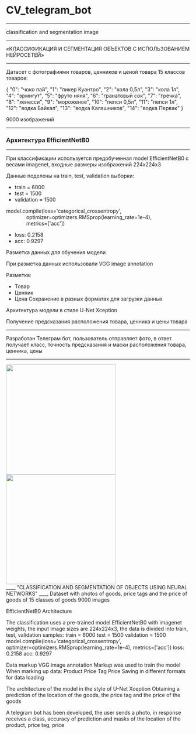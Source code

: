 # CV_telegram_bot
____
classification and segmentation image
____
«КЛАССИФИКАЦИЯ И СЕГМЕНТАЦИЯ ОБЪЕКТОВ С ИСПОЛЬЗОВАНИЕМ НЕЙРОСЕТЕЙ»
____
Датасет с фотографиями товаров, ценников и ценой товара
15 классов товаров:

{
	"0": "чоко пай",
	"1": "ликер Куантро",
	"2": "кола 0,5л",
	"3": "кола 1л",
	"4": "эрмигут",
	"5": "фруто няня",
	"6": "гранатовый сок",
	"7": "гречка",
	"8": "хенесси",
	"9": "мороженое",
	"10": "пепси 0,5л",
	"11": "пепси 1л",
	"12": "водка Байкал",
	"13": "водка Калашников",
	"14": "водка Первак"
}

9000 изображений
____
### Архитектура EfficientNetB0
____
При классификации используется предобученная model EfficientNetB0 с весами imagenet, входные размеры изображений 224х224х3

Данные поделены на train, test, validation выборки:

- train = 6000
- test = 1500
- validation = 1500

model.compile(loss='categorical_crossentropy',
              optimizer=optimizers.RMSprop(learning_rate=1e-4),
              metrics=['acc'])
              
- loss: 0.2158
- acc: 0.9297

Разметка данных для обучения модели

При разметка данных использовали VGG image annotation

Разметка:
- Товар
- Ценник
- Цена
Cохранение в разных форматах для загрузки данных

Архитектура модели в стиле U-Net Xception

Получение предсказания расположения товара, ценника и цены товара
____
Разработан Телеграм бот, пользователь отправляет фото, в ответ получает класс, точность предсказания и маски расположения товара, ценника, цены
____
<div class="img-div">
  <img src="https://user-images.githubusercontent.com/61515881/167557037-a4950eff-06ab-40fd-a45c-b36640b854a6.png" width="300" />
  <img src="https://user-images.githubusercontent.com/61515881/167557457-bcbcca24-673b-4824-a81d-13e1e2461a87.png" width="300" />
</div>
____
"CLASSIFICATION AND SEGMENTATION OF OBJECTS USING NEURAL NETWORKS"
____
Dataset with photos of goods, price tags and the price of goods of 15 classes of goods 9000 images

EfficientNetB0 Architecture

The classification uses a pre-trained model EfficientNetB0 with imagenet weights, the input image sizes are 224x224x3, the data is divided into train, test, validation samples: train = 6000 test = 1500 validation = 1500 model.compile(loss='categorical_crossentropy', optimizer=optimizers.RMSprop(learning_rate=1e-4), metrics=['acc']) loss: 0.2158 acc: 0.9297

Data markup VGG image annotation Markup was used to train the model When marking up data: Product Price Tag Price Saving in different formats for data loading

The architecture of the model in the style of U-Net Xception Obtaining a prediction of the location of the goods, the price tag and the price of the goods

A telegram bot has been developed, the user sends a photo, in response receives a class, accuracy of prediction and masks of the location of the product, price tag, price

